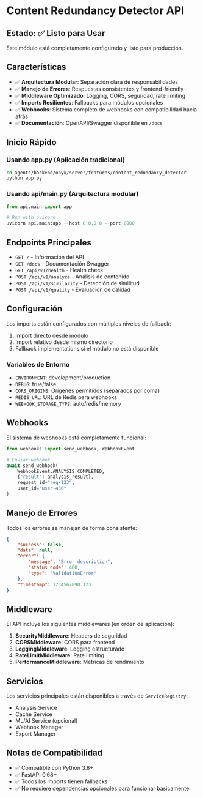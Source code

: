 # Content Redundancy Detector API

## Estado: ✅ Listo para Usar

Este módulo está completamente configurado y listo para producción.

## Características

- ✅ **Arquitectura Modular**: Separación clara de responsabilidades
- ✅ **Manejo de Errores**: Respuestas consistentes y frontend-friendly
- ✅ **Middleware Optimizado**: Logging, CORS, seguridad, rate limiting
- ✅ **Imports Resilientes**: Fallbacks para módulos opcionales
- ✅ **Webhooks**: Sistema completo de webhooks con compatibilidad hacia atrás
- ✅ **Documentación**: OpenAPI/Swagger disponible en `/docs`

## Inicio Rápido

### Usando app.py (Aplicación tradicional)
```bash
cd agents/backend/onyx/server/features/content_redundancy_detector
python app.py
```

### Usando api/main.py (Arquitectura modular)
```python
from api.main import app

# Run with uvicorn
uvicorn api.main:app --host 0.0.0.0 --port 8000
```

## Endpoints Principales

- `GET /` - Información del API
- `GET /docs` - Documentación Swagger
- `GET /api/v1/health` - Health check
- `POST /api/v1/analyze` - Análisis de contenido
- `POST /api/v1/similarity` - Detección de similitud
- `POST /api/v1/quality` - Evaluación de calidad

## Configuración

Los imports están configurados con múltiples niveles de fallback:

1. Import directo desde módulo
2. Import relativo desde mismo directorio
3. Fallback implementations si el módulo no está disponible

### Variables de Entorno

- `ENVIRONMENT`: development/production
- `DEBUG`: true/false
- `CORS_ORIGINS`: Orígenes permitidos (separados por coma)
- `REDIS_URL`: URL de Redis para webhooks
- `WEBHOOK_STORAGE_TYPE`: auto/redis/memory

## Webhooks

El sistema de webhooks está completamente funcional:

```python
from webhooks import send_webhook, WebhookEvent

# Enviar webhook
await send_webhook(
    WebhookEvent.ANALYSIS_COMPLETED,
    {"result": analysis_result},
    request_id="req-123",
    user_id="user-456"
)
```

## Manejo de Errores

Todos los errores se manejan de forma consistente:

```json
{
    "success": false,
    "data": null,
    "error": {
        "message": "Error description",
        "status_code": 400,
        "type": "ValidationError"
    },
    "timestamp": 1234567890.123
}
```

## Middleware

El API incluye los siguientes middlewares (en orden de aplicación):

1. **SecurityMiddleware**: Headers de seguridad
2. **CORSMiddleware**: CORS para frontend
3. **LoggingMiddleware**: Logging estructurado
4. **RateLimitMiddleware**: Rate limiting
5. **PerformanceMiddleware**: Métricas de rendimiento

## Servicios

Los servicios principales están disponibles a través de `ServiceRegistry`:

- Analysis Service
- Cache Service
- ML/AI Service (opcional)
- Webhook Manager
- Export Manager

## Notas de Compatibilidad

- ✅ Compatible con Python 3.8+
- ✅ FastAPI 0.68+
- ✅ Todos los imports tienen fallbacks
- ✅ No requiere dependencias opcionales para funcionar básicamente






